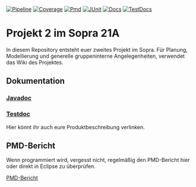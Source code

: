 <p>
    <a href="https://sopra-ci.cs.tu-dortmund.de/group01/project2/Projekt2-shadow.zip"><img alt="Pipeline" src="https://sopra-gitlab.cs.tu-dortmund.de/sopra21A/gruppe01/projekt2/badges/master/pipeline.svg" /></a>
    <a href="https://sopra-ci.cs.tu-dortmund.de/group01/project2/coverage/"><img alt="Coverage" src="https://sopra-ci.cs.tu-dortmund.de/group01/project2/coverage.svg" /></a>
	<a href="https://sopra.cs.tu-dortmund.de/bin/pmd.py?XXY=21A&GROUPNUMBER=1&PROJECT=2"><img alt="Pmd" src="https://sopra-ci.cs.tu-dortmund.de/group01/project2/pmd.svg" /></a>
	<a href="https://sopra-ci.cs.tu-dortmund.de/group01/project2/test/"><img alt="JUnit" src="https://sopra-ci.cs.tu-dortmund.de/group01/project2/junit.svg" /></a>
	<a href="https://sopra-ci.cs.tu-dortmund.de/group01/project2/checkstyle/main.html"><img alt="Docs" src="https://sopra-ci.cs.tu-dortmund.de/group01/project2/doc.svg" /></a>
	<a href="https://sopra-ci.cs.tu-dortmund.de/group01/project2/checkstyle/test.html"><img alt="TestDocs" src="https://sopra-ci.cs.tu-dortmund.de/group01/project2/testdoc.svg" /></a>
</p>

# Projekt 2 im Sopra 21A

In diesem Repository entsteht euer zweites Projekt im Sopra. Für Planung, Modellierung und generelle gruppeninterne Angelegenheiten, verwendet das Wiki des Projektes.

## Dokumentation

### [Javadoc](https://sopra-ci.cs.tu-dortmund.de/group01/project2/javadoc/)

### [Testdoc](https://sopra-ci.cs.tu-dortmund.de/group01/project2/testjavadoc/)

Hier könnt ihr auch eure Produktbeschreibung verlinken.


## PMD-Bericht

Wenn programmiert wird, vergesst nicht, regelmäßig den PMD-Bericht hier oder direkt in Eclipse zu überprüfen.

[PMD-Bericht](https://sopra.cs.tu-dortmund.de/bin/pmd.py?XXY=21A&GROUPNUMBER=1&PROJECT=2)

